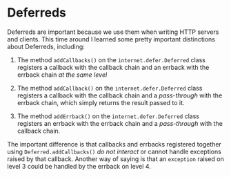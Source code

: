 # Deferreds
Deferreds are important because we use them when writing HTTP servers and clients. 
This time around I learned some pretty important distinctions about Deferreds, including:

1. The method `addCallbacks()` on the `internet.defer.Deferred` class registers a callback with the callback chain and an errback with the errback chain *at the same level*

2. The method `addCallback()` on the `internet.defer.Deferred` class registers a callback with the callback chain and a _pass-through_ with the errback chain, which simply returns the result passed to it.

3. The method `addErrback()` on the `internet.defer.Deferred` class registers an errback with the errback chain and a _pass-through_ with the callback chain.

The important difference is that callbacks and errbacks registered together using `Deferred.addCallbacks()` _do not interact_ or cannot handle exceptions raised by that callback. Another way of saying is that an `exception` raised on level 3 could be handled by the errback on level 4. 